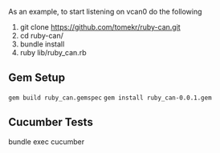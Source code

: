 As an example, to start listening on vcan0 do the following

1. git clone https://github.com/tomekr/ruby-can.git
1. cd ruby-can/
1. bundle install
1. ruby lib/ruby_can.rb

Gem Setup
---
`gem build ruby_can.gemspec`
`gem install ruby_can-0.0.1.gem`


Cucumber Tests
---
bundle exec cucumber
